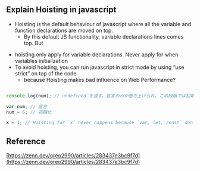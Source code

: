 ## Explain Hoisting in javascript

- Hoisting is the default behaviour of javascript where all the variable and function declarations are moved on top.
    - By this default JS functionality, variable declarations lines comes top. But 

* hoisting only apply for variable declarations. Never apply for when variables initialization
* To avoid hoisting, you can run javascript in strict mode by using “use strict” on top of the code
    * because Hoisting makes bad influence on Web Performance?

``` js

console.log(num); // undefined を返す。宣言のみが巻き上げられ、この段階では初期化が行われないため

var num; // 宣言
num = 6; // 初期化

x = 1; // Hoisting for `x` never happens because `var, let, const` don't exsist in this sentence(which means variables declarations is necessary for Hoisting).

```

## Reference

[https://zenn.dev/oreo2990/articles/283437e3bc9f7d](https://zenn.dev/oreo2990/articles/283437e3bc9f7d)